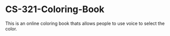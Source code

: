 # CS-321-Coloring-Book
This is an online coloring book thats allows people to use voice to select the color.
